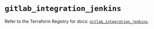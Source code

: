 # `gitlab_integration_jenkins`

Refer to the Terraform Registry for docs: [`gitlab_integration_jenkins`](https://registry.terraform.io/providers/gitlabhq/gitlab/17.9.0/docs/resources/integration_jenkins).

